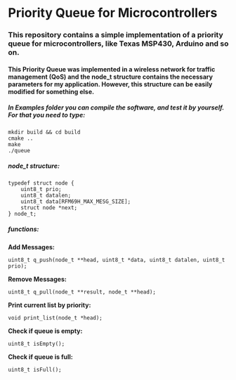 # Priority Queue for Microcontrollers

### This repository contains a simple implementation of a priority queue for microcontrollers, like Texas MSP430, Arduino and so on. 

#### This Priority Queue was implemented in a wireless network for traffic management (QoS) and the node_t structure contains the necessary parameters for my application. However, this structure can be easily modified for something else.

##### In *Examples* folder you can compile the software, and test it by yourself. For that you need to type:
```
mkdir build && cd build
cmake ..
make
./queue
```

##### node_t structure:
```
typedef struct node {
    uint8_t prio;
    uint8_t datalen;
    uint8_t data[RFM69H_MAX_MESG_SIZE];
    struct node *next;
} node_t;
```
##### functions:

**Add Messages:**
```
uint8_t q_push(node_t **head, uint8_t *data, uint8_t datalen, uint8_t prio);
```

**Remove Messages:**
```
uint8_t q_pull(node_t **result, node_t **head);
```

**Print current list by priority:**
```
void print_list(node_t *head);
```

**Check if queue is empty:**
```
uint8_t isEmpty();
```

**Check if queue is full:**
```
uint8_t isFull();
```
